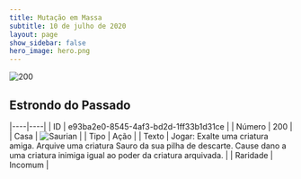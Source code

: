 ```yaml
---
title: Mutação em Massa
subtitle: 10 de julho de 2020
layout: page
show_sidebar: false
hero_image: hero.png
---
```


![200](https://cdn.keyforgegame.com/media/card_front/pt/479_200_7PW589CCHXV3_pt.png)

## Estrondo do Passado

|----|----|
| ID | e93ba2e0-8545-4af3-bd2d-1ff33b1d31ce |
| Número | 200 |
| Casa | ![Saurian](https://archonarcana.com/images/thumb/9/9e/Saurian_P.png/22px-Saurian_P.png "Sauro") |
| Tipo | Ação |
| Texto | Jogar: Exalte uma criatura amiga. Arquive uma criatura Sauro da sua pilha de descarte. Cause dano a uma criatura inimiga igual ao poder da criatura arquivada. |
| Raridade | Incomum |
